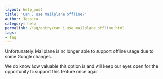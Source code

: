 ```yaml
---
layout: help_post
title: 'Can I use Mailplane offline?'
author: Jessica
category: help
permalink: /faq/entry/can_i_use_mailplane_offline.html
tags:
- faq
---
```


Unfortunately, Mailplane is no longer able to support offline usage due to some Google changes.

We do know how valuable this option is and will keep our eyes open for the opportunity to support this feature once again.
